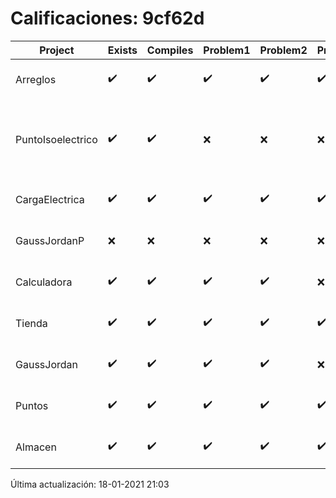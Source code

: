 # Calificaciones: 9cf62d
|Project|Exists|Compiles|Problem1|Problem2|Problem3|Extra|Grade|CommitHash|CommitDate|CheckDate|DueDate|Comments|
|-|-|-|-|-|-|-|-|-|-|-|-|-|
|Arreglos|✔️|✔️|✔️|✔️|✔️|✔️|10.0|1cbb6970e3e0606715ec0ba7a66e8581571c7353|22-10-2020 20:18:14|27-10-2020 22:19:36|22-10-2020 21:00:00|///|
|PuntoIsoelectrico|✔️|✔️|❌|❌|❌|❌|6.0|7595a26c4cb251e2304f33f36b2015cb1548ccbf|26-11-2020 20:55:11|26-11-2020 21:01:09|26-11-2020 21:00:00|No evalúa correctamente el punto isoeléctrico de la molécula/No evalúa correctamente el punto isoeléctrico de la molécula/No evalúa correctamente el punto isoeléctrico de la molécula/No evalúa correctamente el punto isoeléctrico si los pkas de los grupos no se dan en orden ascendente|
|CargaElectrica|✔️|✔️|✔️|✔️|✔️|✔️|10.0|2506d669a890380c282bf01d40e7d62409618195|19-11-2020 09:38:46|19-11-2020 21:01:46|19-11-2020 21:00:00|///|
|GaussJordanP|❌|❌|❌|❌|❌|❌|5.0|nan|nan|18-01-2021 21:03:26|14-01-2021 21:00:00|No se encontró el archivo en PracticasComputacionI/GaussJordanP/GaussJordanP.py|
|Calculadora|✔️|✔️|✔️|✔️|❌|❌|9.0|4436a98e69ba41732c4e3f5ed8a1ec2d42ca5233|08-10-2020 21:35:59|15-10-2020 21:23:40|15-10-2020 21:00:00|No implementa la operación división/No acepta números flotantes|
|Tienda|✔️|✔️|✔️|✔️|✔️|✔️|10.0|6e01cb9bc0a1af206e3689516a1e13ca7f003d9c|10-12-2020 12:03:04|10-12-2020 21:00:54|11-12-2020 21:00:00|///|
|GaussJordan|✔️|✔️|✔️|✔️|❌|✔️|10.0|223be315a44b20b3ba0b5b6bbcce93d62123803f|10-11-2020 08:44:15|10-11-2020 21:04:22|19-11-2020 21:00:00|//No avisa al usuario que el sistema no tiene solución/|
|Puntos|✔️|✔️|✔️|✔️|✔️|✔️|10.0|965c5452cdbc5a0c6ba6d9ffdf745076adde37b9|04-11-2020 19:45:28|04-11-2020 21:01:36|05-11-2020 21:00:00|///|
|Almacen|✔️|✔️|✔️|✔️|✔️|✔️|10.0|d289dcd440a492839b6d2c6e3dc6b05baf4220a7|03-12-2020 12:58:11|03-12-2020 21:00:47|04-12-2020 21:00:00|///|

Última actualización: 18-01-2021 21:03